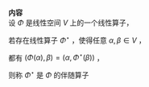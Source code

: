 **内容**    
设 $\Phi$ 是线性空间 $V$ 上的一个线性算子，    
    
若存在线性算子 $\Phi^\star$ ，使得任意 $\alpha,\beta\in V$ ，    
    
都有 $(\Phi(\alpha),\beta)=(\alpha,\Phi^\star(\beta))$ ，    
    
则称 $\Phi^\star$ 是 $\Phi$ 的伴随算子    
